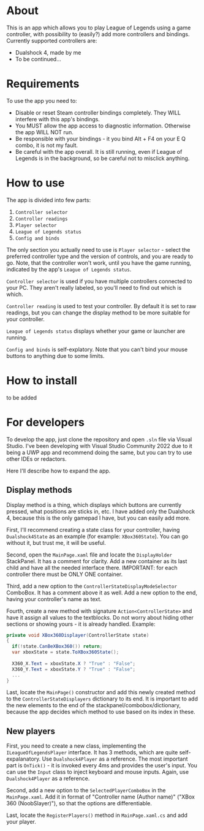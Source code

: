# About

This is an app which allows you to play League of Legends using a game controller, with possibility to (easily?) add more controllers and bindings. Currently supported controllers are:
- Dualshock 4, made by me
- To be continued...

# Requirements

To use the app you need to:

- Disable or reset Steam controller bindings completely. They WILL interfere with this app's bindings.
- You MUST allow the app access to diagnostic information. Otherwise the app WILL NOT run.
- Be responsible with your bindings - it you bind Alt + F4 on your E Q combo, it is not my fault.
- Be careful with the app overall. It is still running, even if League of Legends is in the background, so be careful not to misclick anything.

# How to use

The app is divided into few parts:

1. `Controller selector`
2. `Controller readings`
3. `Player selector`
4. `League of Legends status`
5. `Config and binds`

The only section you actually need to use is `Player selector` - select the preferred controller type and the version of controls, and you are ready to go. Note, that the controller won't work, until you have the game running, indicated by the app's `League of Legends status`.

`Controller selector` is used if you have multiple controllers connected to your PC. They aren't really labeled, so you'll need to find out which is which.

`Controller reading` is used to test your controller. By default it is set to raw readings, but you can change the display method to be more suitable for your controller.

`League of Legends status` displays whether your game or launcher are running.

`Config and binds` is self-explatory. Note that you can't bind your mouse buttons to anything due to some limits.

# How to install

to be added

# For developers

To develop the app, just clone the repository and open `.sln` file via Visual Studio. I've been developing with Visual Studio Community 2022 due to it being a UWP app and recommend doing the same, but you can try to use other IDEs or redactors.

Here I'll describe how to expand the app.

## Display methods

Display method is a thing, which displays which buttons are currently pressed, what positions are sticks in, etc. I have added only the Dualshock 4, because this is the only gamepad I have, but you can easily add more.

First, I'll recommend creating a state class for your controller, having `Dualshock4State` as an example (for example: `XBox360State`). You can go without it, but trust me, it will be useful.

Second, open the `MainPage.xaml` file and locate the `DisplayHolder` StackPanel. It has a comment for clarity. Add a new container as its last child and have all the needed interface there. IMPORTANT: for each controller there must be ONLY ONE container.

Third, add a new option to the `ControllerStateDisplayModeSelector` ComboBox. It has a comment above it as well. Add a new option to the end, having your controller's name as text.

Fourth, create a new method with signature `Action<ControllerState>` and have it assign all values to the textblocks. Do not worry about hiding other sections or showing yours - it is already handled. Example:
```cs
private void XBox360Displayer(ControllerState state)
{
  if(!state.CanBeXBox360()) return;
  var xboxState = state.ToXBox360State();
  
  X360_X.Text = xboxState.X ? "True" : "False";
  X360_Y.Text = xboxState.Y ? "True" : "False";
  ...
}
```

Last, locate the `MainPage()` constructor and add this newly created method to the `ControllerStateDisplayers` dictionary to its end. It is important to add the new elements to the end of the stackpanel/combobox/dictionary, because the app decides which method to use based on its index in these.

## New players

First, you need to create a new class, implementing the `ILeagueOfLegendsPlayer` interface. It has 3 methods, which are quite self-expalanatory. Use `Dualshock4Player` as a reference. The most important part is `OnTick()` - it is invoked every 4ms and provides the user's input. You can use the `Input` class to inject keyboard and mouse inputs. Again, use `Dualshock4Player` as a reference.

Second, add a new option to the `SelectedPlayerComboBox` in the `MainPage.xaml`. Add it in format of "Controller name (Author name)" ("XBox 360 (NoobSlayer)"), so that the options are differentiable.

Last, locate the `RegisterPlayers()` method in `MainPage.xaml.cs` and add your player.


